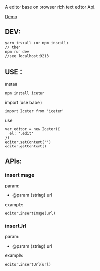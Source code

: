 
A editor base on browser rich text editor Api.


[Demo](https://ggice.github.io/iceter/)

## DEV:

    yarn install (or npm install)
    // then 
    npm run dev
    //see localhost:9213

## USE：

install

    npm install iceter

import (use babel)

    import Iceter from 'iceter'

use

    var editor = new Iceter({
      el: '.edit'
    })
    editor.setContent('')
    editor.getContent()

## APIs:

### insertImage

param:

* @param {string} url

example:
 
    editor.insertImage(url)

### insertUrl

param:

* @param {string} url

example:
 
    editor.insertUrl(url)

